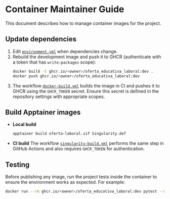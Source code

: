 # Container Maintainer Guide

This document describes how to manage container images for the project.

## Update dependencies

1. Edit [`environment.yml`](../../environment.yml) when dependencies change.
2. Rebuild the development image and push it to GHCR (authenticate with a token that has `write:packages` scope):
   ```bash
   docker build -t ghcr.io/<owner>/oferta_educativa_laboral:dev .
   docker push ghcr.io/<owner>/oferta_educativa_laboral:dev
   ```
3. The workflow [`docker-build.yml`](../../.github/workflows/docker-build.yml) builds the image in CI and pushes it to GHCR using the `GHCR_TOKEN` secret. Ensure this secret is defined in the repository settings with appropriate scopes.

## Build Apptainer images

- **Local build**
  ```bash
  apptainer build oferta-laboral.sif Singularity.def
  ```
- **CI build**
  The workflow [`singularity-build.yml`](../../.github/workflows/singularity-build.yml) performs the same step in GitHub Actions and also requires `GHCR_TOKEN` for authentication.

## Testing

Before publishing any image, run the project tests inside the container to ensure the environment works as expected. For example:

```bash
docker run --rm ghcr.io/<owner>/oferta_educativa_laboral:dev pytest --maxfail=1 --disable-warnings -q
```
